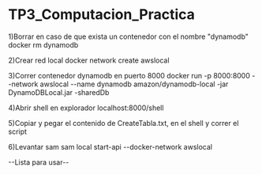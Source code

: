 # TP3_Computacion_Practica
1)Borrar en caso de que exista un contenedor con el nombre "dynamodb"
docker rm dynamodb

2)Crear red local
docker network create awslocal

3)Correr contenedor dynamodb en puerto 8000
docker run -p 8000:8000 --network awslocal --name dynamodb amazon/dynamodb-local -jar DynamoDBLocal.jar -sharedDb

4)Abrir shell en explorador localhost:8000/shell

5)Copiar y pegar el contenido de CreateTabla.txt, en el shell y correr el script

6)Levantar sam
sam local start-api --docker-network awslocal

--Lista para usar--
